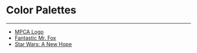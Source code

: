# Color Palettes 
---

- [MPCA Logo](MPCA_logo)
- [Fantastic Mr. Fox](Fantastic_Fox)
- [Star Wars: A New Hope](A_New_Hope)
